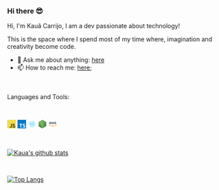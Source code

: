 ### Hi there 😎

Hi, I'm Kauã Carrijo, I am a dev passionate about technology!

This is the space where I spend most of my time where, imagination and creativity become code.

- 💬 Ask me about anything: [here](https://www.linkedin.com/in/kauazagocarrijo/)
- 📫 How to reach me: [here](https://www.instagram.com/karrijoo/);

 <br />
 
 Languages and Tools:
 </p>
<br />

<code><img height="20" src="https://raw.githubusercontent.com/github/explore/80688e429a7d4ef2fca1e82350fe8e3517d3494d/topics/javascript/javascript.png"></code>
<code><img height="20" src="https://raw.githubusercontent.com/github/explore/80688e429a7d4ef2fca1e82350fe8e3517d3494d/topics/typescript/typescript.png"></code>
<code><img height="20" src="https://raw.githubusercontent.com/github/explore/80688e429a7d4ef2fca1e82350fe8e3517d3494d/topics/react/react.png"></code>
<code><img height="20" src="https://raw.githubusercontent.com/github/explore/80688e429a7d4ef2fca1e82350fe8e3517d3494d/topics/nodejs/nodejs.png"></code> 
<code><img height="20" src="https://raw.githubusercontent.com/github/explore/80688e429a7d4ef2fca1e82350fe8e3517d3494d/topics/aws/aws.png"></code> 

<br />

[![Kaua's github stats](https://github-readme-stats.vercel.app/api?username=kauazagocarrijo&show_icons=true&theme=buefy)](https://github.com/kauazagocarrijo/github-readme-stats)

<br />

[![Top Langs](https://github-readme-stats.vercel.app/api/top-langs/?username=kauazagocarrijo&layout=compact&show_icons=true&theme=buefy)](https://github.com/kauazagocarrijo/github-readme-stats)
